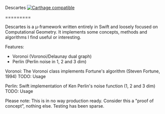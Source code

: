 Descartes
[![Carthage compatible](https://img.shields.io/badge/Carthage-compatible-4BC51D.svg?style=flat)](https://github.com/Carthage/Carthage)

=========

Descartes is a µ-framework written entirely in Swift and loosely focused on Computational Geometry. It implements some concepts, methods and algorithms I find useful or interesting.

Features:
- Voronoi (Voronoi/Delaunay dual graph)
- Perlin (Perlin noise in 1, 2 and 3 dim)


Voronoi:
The Voronoi class implements Fortune's algorithm (Steven Fortune, 1994)
TODO: Usage

Perlin:
Swift implementation of Ken Perlin's noise function (1, 2 and 3 dim)
TODO: Usage

Please note: This is in no way production ready. Consider this a "proof of concept", nothing else. Testing has been sparse.